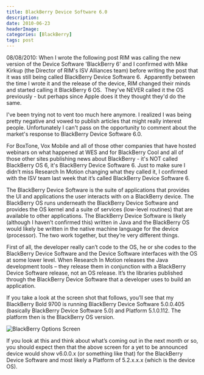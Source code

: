 ```yaml
---
title: BlackBerry Device Software 6.0
description: 
date: 2010-06-23
headerImage: 
categories: [BlackBerry]
tags: post
---
```


08/08/2010: When I wrote the following post RIM was calling the new version of the Device Software 'BlackBerry 6' and I confirmed with Mike Kirkup (the Director of RIM's ISV Alliances team) before writing the post that it was still being called BlackBerry Device Software 6.  Apparently between the time I wrote it and the release of the device, RIM changed their minds and started calling it BlackBerry 6 OS.  They've NEVER called it the OS previously - but perhaps since Apple does it they thought they'd do the same.

I've been trying not to vent too much here anymore. I realized I was being pretty negative and vowed to publish articles that might really interest people. Unfortunately I can't pass on the opportunity to comment about the market's response to BlackBerry Device Software 6.0.

For BoxTone, Vox Mobile and all of those other companies that have hosted webinars on what happened at WES and for BlackBerry Cool and all of those other sites publishing news about BlackBerry - it's NOT called BlackBerry OS 6, it's BlackBerry Device Software 6. Just to make sure I didn’t miss Research In Motion changing what they called it, I confirmed with the ISV team last week that it’s called BlackBerry Device Software 6.

The BlackBerry Device Software is the suite of applications that provides the UI and applications the user interacts with on a BlackBerry device. The BlackBerry OS runs underneath the BlackBerry Device Software and provides the OS kernel and a suite of services (low-level routines) that are available to other applications. The BlackBerry Device Software is likely (although I haven’t confirmed this) written in Java and the BlackBerry OS would likely be written in the native machine language for the device (processor). The two work together, but they’re very different things.

First of all, the developer really can’t code to the OS, he or she codes to the BlackBerry Device Software and the Device Software interfaces with the OS at some lower level. When Research In Motion releases the Java development tools – they release them in conjunction with a BlackBerry Device Software release, not an OS release. It’s the libraries published through the BlackBerry Device Software that a developer uses to build an application.

If you take a look at the screen shot that follows, you’ll see that my BlackBerry Bold 9700 is running BlackBerry Device Software 5.0.0.405 (basically BlackBerry Device Software 5.0) and Platform 5.1.0.112. The platform then is the BlackBerry OS version.

![BlackBerry Options Screen](/images/screenshot-jun2310-083122a.jpg "BlackBerry Options Screen")

If you look at this and think about what’s coming out in the next month or so, you should expect then that the above screen for a yet to be announced device would show v6.0.0.x (or something like that) for the BlackBerry Device Software and most likely a Platform of 5.2.x.x.x (which is the device OS).